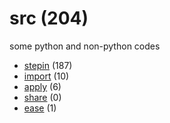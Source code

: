 # src (204)
some python and non-python codes

+ [stepin](stepin/README.md) (187)
+ [import](import/README.md) (10)
+ [apply](apply/README.md) (6)
+ [share](share/README.md) (0)
+ [ease](ease/README.md) (1)
